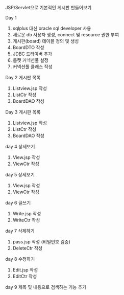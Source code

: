 JSP/Servlet으로 기본적인 게시판 만들어보기

Day 1
1. sqlplus 대신 oracle sql developer 사용
2. 새로운 db 사용자 생성, connect 및 resource 권한 부여
3. 게시판(board) 테이블 정의 및 생성
4. BoardDTO 작성
5. JDBC 드라이버 추가
6. 톰캣 커넥션풀 설정
7. 커넥션풀 클래스 작성

Day 2 게시판 목록
1. Listview.jsp 작성
2. ListCtr 작성
3. BoardDAO 작성

Day 3 게시판 목록
1. Listview.jsp 작성
2. ListCtr 작성
3. BoardDAO 작성

day 4 상세보기
1. View.jsp 작성
2. ViewCtr 작성

day 5 상세보기
1. View.jsp 작성
2. ViewCtr 작성

day 6 글쓰기
1. Write.jsp 작성
2. WriteCtr 작성

day 7 삭제하기
1. pass.jsp 작성 (비밀번호 검증)
2. DeleteCtr 작성

day 8 수정하기
1. Edit.jsp 작성
2. EditCtr 작성

day 9 제목 및 내용으로 검색하는 기능 추가
